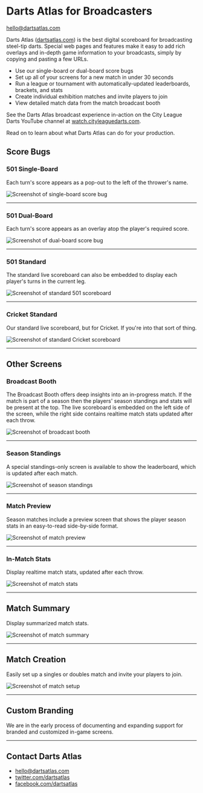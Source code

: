 # Darts Atlas for Broadcasters

[hello@dartsatlas.com](mailto:hello@dartsatlas.com)

Darts Atlas ([dartsatlas.com](https://www.dartsatlas.com)) is the best digital scoreboard for broadcasting steel-tip darts. Special web pages and features make it easy to add rich overlays and in-depth game information to your broadcasts, simply by copying and pasting a few URLs.

- Use our single-board or dual-board score bugs
- Set up all of your screens for a new match in under 30 seconds
- Run a league or tournament with automatically-updated leaderboards, brackets, and stats
- Create individual exhibition matches and invite players to join
- View detailed match data from the match broadcast booth

See the Darts Atlas broadcast experience in-action on the City League Darts YouTube channel at [watch.cityleaguedarts.com](https://watch.cityleaguedarts.com).

Read on to learn about what Darts Atlas can do for your production.

## Score Bugs

### 501 Single-Board

Each turn's score appears as a pop-out to the left of the thrower's name.

![Screenshot of single-board score bug](images/single-board.jpg)

---

### 501 Dual-Board

Each turn's score appears as an overlay atop the player's required score.

![Screenshot of dual-board score bug](images/dual-board.jpg)

---

### 501 Standard

The standard live scoreboard can also be embedded to display each player's turns in the current leg.

![Screenshot of standard 501 scoreboard](images/standard-501.jpg)

---

### Cricket Standard

Our standard live scoreboard, but for Cricket. If you're into that sort of thing.

![Screenshot of standard Cricket scoreboard](images/standard-cricket.jpg)

---

## Other Screens

### Broadcast Booth

The Broadcast Booth offers deep insights into an in-progress match. If the match is part of a season then the players' season standings and stats will be present at the top. The live scoreboard is embedded on the left side of the screen, while the right side contains realtime match stats updated after each throw.

![Screenshot of broadcast booth](images/broadcast_booth.png)

---

### Season Standings

A special standings-only screen is available to show the leaderboard, which is updated after each match.

![Screenshot of season standings](images/season-standings.jpg)

---

### Match Preview

Season matches include a preview screen that shows the player season stats in an easy-to-read side-by-side format.

![Screenshot of match preview](images/match-preview.jpg)

---

### In-Match Stats

Display realtime match stats, updated after each throw.

![Screenshot of match stats](images/match-stats.jpg)

---

## Match Summary

Display summarized match stats.

![Screenshot of match summary](images/match-summary.jpg)

---

## Match Creation

Easily set up a singles or doubles match and invite your players to join.

![Screenshot of match setup](images/match-setup.jpg)

---

## Custom Branding

We are in the early process of documenting and expanding support for branded and customized in-game screens.

---

## Contact Darts Atlas

- [hello@dartsatlas.com](mailto:hello@dartsatlas.com)
- [twitter.com/dartsatlas](https://www.twitter.com/dartsatlas)
- [facebook.com/dartsatlas](https://www.facebook.com/dartsatlas)

